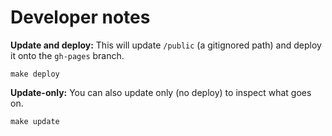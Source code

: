 # Developer notes

**Update and deploy:** This will update `/public` (a gitignored path) and deploy it onto the `gh-pages` branch.

```
make deploy
```

**Update-only:** You can also update only (no deploy) to inspect what goes on.

```
make update
```
